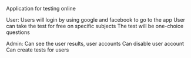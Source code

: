 Application for testing online

User:
Users will login by using google and facebook to go to the app
User can take the test for free on specific subjects
The test will be one-choice questions

Admin:
Can see the user results, user accounts
Can disable user account
Can create tests for users

